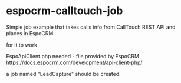 # espocrm-calltouch-job
Simple job example that takes calls info from CallTouch REST API and places in EspoCRM.

for it to work 

EspoApiClient.php needed - file provided by EspoCRM
https://docs.espocrm.com/development/api-client-php/

a job named "LeadCapture" should be created. 
